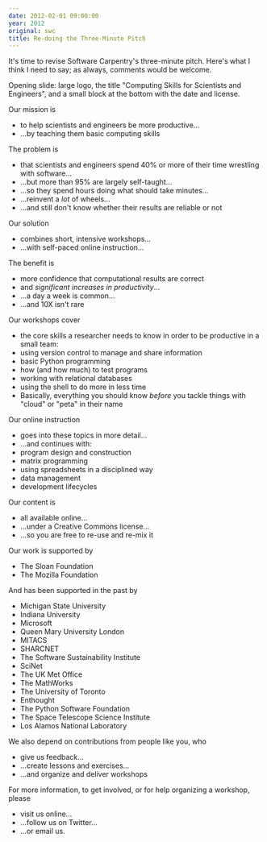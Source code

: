 ```yaml
---
date: 2012-02-01 09:00:00
year: 2012
original: swc
title: Re-doing the Three-Minute Pitch
---
```

<p>It's time to revise Software Carpentry's three-minute pitch. Here's what I think I need to say; as always, comments would be welcome.</p>
<p>Opening slide: large logo, the title "Computing Skills for Scientists and Engineers", and a small block at the bottom with the date and license.</p>
<p>Our mission is</p>
<ul>
<li>to help scientists and engineers be more productive…</li>
<li>…by teaching them basic computing skills</li>
</ul>
<p>The problem is</p>
<ul>
<li>that scientists and engineers spend 40% or more of their time wrestling with software…</li>
<li>…but more than 95% are largely self-taught…</li>
<li>…so they spend hours doing what should take minutes…</li>
<li>…reinvent a <em>lot</em> of wheels…</li>
<li>…and still don't know whether their results are reliable or not</li>
</ul>
<p>Our solution</p>
<ul>
<li>combines short, intensive workshops…</li>
<li>…with self-paced online instruction…</li>
</ul>
<p>The benefit is</p>
<ul>
<li>more confidence that computational results are correct</li>
<li>and <em>significant increases in productivity</em>…</li>
<li>…a day a week is common…</li>
<li>…and 10X isn't rare</li>
</ul>
<p>Our workshops cover</p>
<ul>
<li>the core skills a researcher needs to know in order to be productive in a small team:</li>
<li>using version control to manage and share information</li>
<li>basic Python programming</li>
<li>how (and how much) to test programs</li>
<li>working with relational databases</li>
<li>using the shell to do more in less time</li>
<li>Basically, everything you should know <em>before</em> you tackle things with "cloud" or "peta" in their name</li>
</ul>
<p>Our online instruction</p>
<ul>
<li>goes into these topics in more detail…</li>
<li>…and continues with:</li>
<li>program design and construction</li>
<li>matrix programming</li>
<li>using spreadsheets in a disciplined way</li>
<li>data management</li>
<li>development lifecycles</li>
</ul>
<p>Our content is</p>
<ul>
<li>all available online…</li>
<li>…under a Creative Commons license…</li>
<li>…so you are free to re-use and re-mix it</li>
</ul>
<p>Our work is supported by</p>
<ul>
<li>The Sloan Foundation</li>
<li>The Mozilla Foundation</li>
</ul>
<p>And has been supported in the past by</p>
<ul>
<li>Michigan State University</li>
<li>Indiana University</li>
<li>Microsoft</li>
<li>Queen Mary University London</li>
<li>MITACS</li>
<li>SHARCNET</li>
<li>The Software Sustainability Institute</li>
<li>SciNet</li>
<li>The UK Met Office</li>
<li>The MathWorks</li>
<li>The University of Toronto</li>
<li>Enthought</li>
<li>The Python Software Foundation</li>
<li>The Space Telescope Science Institute</li>
<li>Los Alamos National Laboratory</li>
</ul>
<p>We also depend on contributions from people like you, who</p>
<ul>
<li>give us feedback…</li>
<li>…create lessons and exercises…</li>
<li>…and organize and deliver workshops</li>
</ul>
<p>For more information, to get involved, or for help organizing a workshop, please</p>
<ul>
<li>visit us online…</li>
<li>…follow us on Twitter…</li>
<li>…or email us.</li>
</ul>
